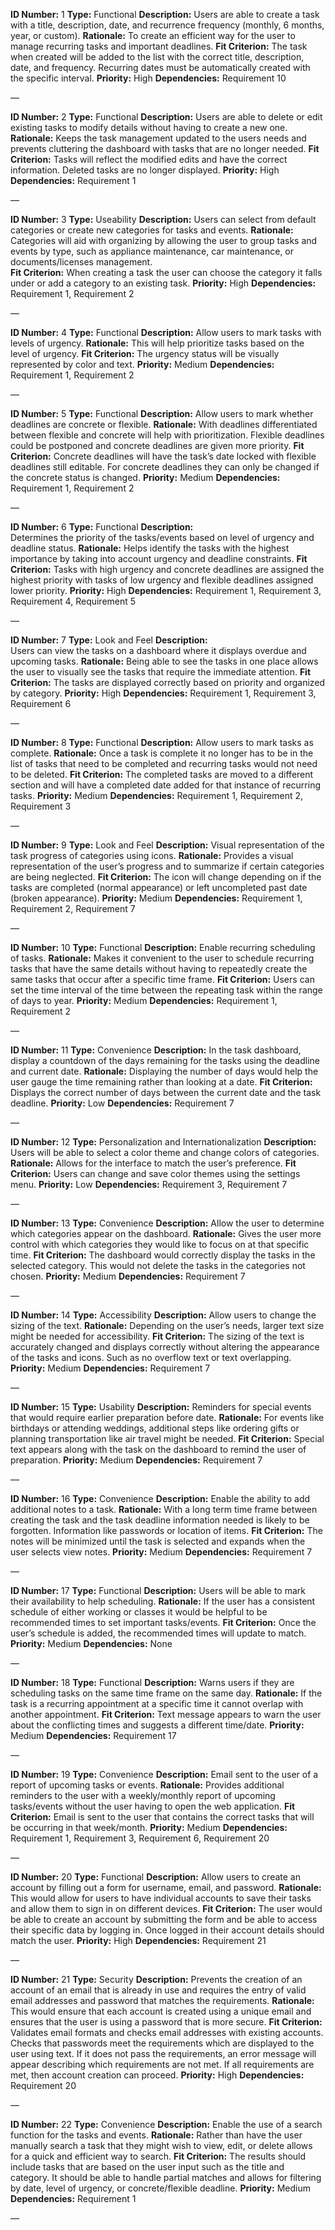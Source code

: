 **ID Number:** 1
**Type:** Functional
**Description:** 
Users are able to create a task with a title, description, date, and recurrence frequency 
(monthly, 6 months, year, or custom).
**Rationale:** 
To create an efficient way for the user to manage recurring tasks and important deadlines. 
**Fit Criterion:**
The task when created will be added to the list with the correct title, description, date, and frequency. Recurring dates must be automatically created with the specific interval.
**Priority:** High 
**Dependencies:** Requirement 10

—

**ID Number:** 2
**Type:** Functional
**Description:** 
Users are able to delete or edit existing tasks to modify details without having to create a new one.
**Rationale:** 
Keeps the task management updated to the users needs and prevents cluttering the dashboard with tasks that are no longer needed. 
**Fit Criterion:** 
Tasks will reflect the modified edits and have the correct information. Deleted tasks are no longer displayed.
**Priority:** High 
**Dependencies:** Requirement 1

—

**ID Number:** 3
**Type:** Useability
**Description:** 
Users can select from default categories or create new categories for tasks and events.
**Rationale:** 
Categories will aid with organizing by allowing the user to group tasks and events by type, such as appliance maintenance, car maintenance, or documents/licenses management.  
**Fit Criterion:** 
When creating a task the user can choose the category it falls under or add a category to an existing task. 
**Priority:** High
**Dependencies:** Requirement 1, Requirement 2

—

**ID Number:** 4
**Type:** Functional
**Description:** 
Allow users to mark tasks with levels of urgency.
**Rationale:** 
This will help prioritize tasks based on the level of urgency.
**Fit Criterion:** 
The urgency status will be visually represented by color and text.
**Priority:** Medium
**Dependencies:** Requirement 1, Requirement 2

—

**ID Number:** 5
**Type:** Functional
**Description:** 
Allow users to mark whether deadlines are concrete or flexible.
**Rationale:** 
With deadlines differentiated between flexible and concrete will help with prioritization. Flexible deadlines could be postponed and concrete deadlines are given more priority. 
**Fit Criterion:** 
Concrete deadlines will have the task’s date locked with flexible deadlines still editable. For concrete deadlines they can only be changed if the concrete status is changed.
**Priority:** Medium
**Dependencies:** Requirement 1, Requirement 2

—

**ID Number:** 6
**Type:** Functional
**Description:**  
Determines the priority of the tasks/events based on level of urgency and deadline status.
**Rationale:** 
Helps identify the tasks with the highest importance by taking into account urgency and deadline constraints. 
**Fit Criterion:** 
Tasks with high urgency and concrete deadlines are assigned the highest priority with tasks of low urgency and flexible deadlines assigned lower priority.
**Priority:** High
**Dependencies:** Requirement 1, Requirement 3, Requirement 4, Requirement 5

—

**ID Number:** 7
**Type:** Look and Feel
**Description:**  
Users can view the tasks on a dashboard where it displays overdue and upcoming tasks.
**Rationale:** 
Being able to see the tasks in one place allows the user to visually see the tasks that require the immediate attention. 
**Fit Criterion:** 
The tasks are displayed correctly based on priority and organized by category.
**Priority:** High
**Dependencies:** Requirement 1, Requirement 3, Requirement 6

—

**ID Number:** 8
**Type:** Functional
**Description:** 
Allow users to mark tasks as complete.
**Rationale:** 
Once a task is complete it no longer has to be in the list of tasks that need to be completed and recurring tasks would not need to be deleted.
**Fit Criterion:** 
The completed tasks are moved to a different section and will have a completed date added for that instance of recurring tasks. 
**Priority:** Medium 
**Dependencies:** Requirement 1, Requirement 2, Requirement 3

—

**ID Number:** 9
**Type:** Look and Feel
**Description:** 
Visual representation of the task progress of categories using icons.
**Rationale:** 
Provides a visual representation of the user’s progress and to summarize if certain categories are being neglected. 
**Fit Criterion:** 
The icon will change depending on if the tasks are completed (normal appearance) or left uncompleted past date (broken appearance). 
**Priority:** Medium
**Dependencies:** Requirement 1, Requirement 2, Requirement 7

—

**ID Number:** 10
**Type:** Functional
**Description:** 
Enable recurring scheduling of tasks.
**Rationale:** 
Makes it convenient to the user to schedule recurring tasks that have the same details without having to repeatedly create the same tasks that occur after a specific time frame. 
**Fit Criterion:** 
Users can set the time interval of the time between the repeating task within the range of days to year. 
**Priority:** Medium 
**Dependencies:** Requirement 1, Requirement 2

—

**ID Number:** 11
**Type:** Convenience 
**Description:** 
In the task dashboard, display a countdown of the days remaining for the tasks using the deadline and current date.
**Rationale:** 
Displaying the number of days would help the user gauge the time remaining rather than looking at a date. 
**Fit Criterion:** 
Displays the correct number of days between the current date and the task deadline. 
**Priority:** Low
**Dependencies:** Requirement 7

—

**ID Number:** 12
**Type:** Personalization and Internationalization
**Description:** 
Users will be able to select a color theme and change colors of categories. 
**Rationale:** 
Allows for the interface to match the user’s preference. 
**Fit Criterion:** 
Users can change and save color themes using the settings menu. 
**Priority:** Low
**Dependencies:** Requirement 3, Requirement 7

—

**ID Number:** 13
**Type:** Convenience 
**Description:** 
Allow the user to determine which categories appear on the dashboard.
**Rationale:** 
Gives the user more control with which categories they would like to focus on at that specific time. 
**Fit Criterion:** 
The dashboard would correctly display the tasks in the selected category. This would not delete the tasks in the categories not chosen. 
**Priority:** Medium 
**Dependencies:** Requirement 7

—

**ID Number:** 14
**Type:** Accessibility 
**Description:** 
Allow users to change the sizing of the text.
**Rationale:** 
Depending on the user’s needs, larger text size might be needed for accessibility. 
**Fit Criterion:** 
The sizing of the text is accurately changed and displays correctly without altering the appearance of the tasks and icons. Such as no overflow text or text overlapping. 
**Priority:** Medium
**Dependencies:** Requirement 7

—

**ID Number:** 15
**Type:** Usability 
**Description:** 
Reminders for special events that would require earlier preparation before date.
**Rationale:** 
For events like birthdays or attending weddings, additional steps like ordering gifts or planning transportation like air travel might be needed.
**Fit Criterion:** 
Special text appears along with the task on the dashboard to remind the user of preparation. 
**Priority:** Medium
**Dependencies:** Requirement 7

—

**ID Number:** 16
**Type:** Convenience 
**Description:** 
Enable the ability to add additional notes to a task.
**Rationale:** 
With a long term time frame between creating the task and the task deadline information needed is likely to be forgotten. Information like passwords or location of items. 
**Fit Criterion:** 
The notes will be minimized until the task is selected and expands when the user selects view notes. 
**Priority:** Medium
**Dependencies:** Requirement 7

—

**ID Number:** 17
**Type:** Functional
**Description:** 
Users will be able to mark their availability to help scheduling.
**Rationale:** 
If the user has a consistent schedule of either working or classes it would be helpful to be recommended times to set important tasks/events. 
**Fit Criterion:** 
	Once the user’s schedule is added, the recommended times will update to match. 
**Priority:** Medium 
**Dependencies:** None

—

**ID Number:** 18
**Type:** Functional 
**Description:** 
Warns users if they are scheduling tasks on the same time frame on the same day. 
**Rationale:** 
If the task is a recurring appointment at a specific time it cannot overlap with another appointment. 
**Fit Criterion:** 
Text message appears to warn the user about the conflicting times and suggests a different time/date. 
**Priority:** Medium 
**Dependencies:** Requirement 17

—

**ID Number:** 19
**Type:** Convenience
**Description:** 
Email sent to the user of a report of upcoming tasks or events.
**Rationale:** 
Provides additional reminders to the user with a weekly/monthly report of upcoming tasks/events without the user having to open the web application. 
**Fit Criterion:** 
Email is sent to the user that contains the correct tasks that will be occurring in that week/month.
**Priority:** Medium
**Dependencies:** Requirement 1, Requirement 3, Requirement 6, Requirement 20

—

**ID Number:** 20
**Type:** Functional
**Description:** 
Allow users to create an account by filling out a form for username, email, and password.
**Rationale:** 
This would allow for users to have individual accounts to save their tasks and allow them to sign in on different devices. 
**Fit Criterion:** 
The user would be able to create an account by submitting the form and be able to access their specific data by logging in. Once logged in their account details should match the user. 
**Priority:** High 
**Dependencies:** Requirement 21

—

**ID Number:** 21
**Type:** Security
**Description:** 
Prevents the creation of an account of an email that is already in use and requires the entry of valid email addresses and password that matches the requirements. 
**Rationale:** 
This would ensure that each account is created using a unique email and ensures that the user is using a password that is more secure. 
**Fit Criterion:** 
Validates email formats and checks email addresses with existing accounts. Checks that passwords meet the requirements which are displayed to the user using text. If it does not pass the requirements, an error message will appear describing which requirements are not met. If all requirements are met, then account creation can proceed. 
**Priority:** High 
**Dependencies:** Requirement 20

—

**ID Number:** 22
**Type:** Convenience 
**Description:** 
Enable the use of a search function for the tasks and events. 
**Rationale:** 
Rather than have the user manually search a task that they might wish to view, edit, or delete allows for a quick and efficient way to search. 
**Fit Criterion:** 
The results should include tasks that are based on the user input such as the title and category. It should be able to handle partial matches and allows for filtering by date, level of urgency, or concrete/flexible deadline. 
**Priority:** Medium 
**Dependencies:** Requirement 1

—

